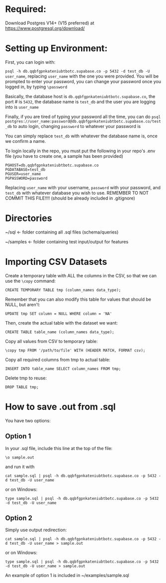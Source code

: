 # Required:
Download Postgres V14+ (V15 preferred) at https://www.postgresql.org/download/

# Setting up Environment:
First, you can login with:

`psql -h db.qqbfgpnkateniubtbotc.supabase.co -p 5432 -d test_db -U user_name`, replacing `user_name` with the one you were provided.
You will be prompted to enter your password, you can change your password once you logged in, by typing `\password`

Basically, the database host is `db.qqbfgpnkateniubtbotc.supabase.co`, the port # is `5432`, the database name is `test_db` and the user you are logging into is `user_name`

Finally, if you are tired of typing your password all the time, you can do
`psql postgres://user_name:password@db.qqbfgpnkateniubtbotc.supabase.co/test_db` to auto login, changing `password` to whatever your password is

You can simply replace `test_db` with whatever the database name is, once we confirm a name.

To login locally in the repo, you must put the following in your repo's .env file (you have to create one, a sample has been provided)
```
PGHOST=db.qqbfgpnkateniubtbotc.supabase.co
PGDATABASE=test_db
PGUSER=user_name
PGPASSWORD=password
```
Replacing `user_name` with your username, `password` with your password, and `test_db` with whatever database you wish to use. REMEMBER TO NOT COMMIT THIS FILE!!!! (should be already included in .gitignore)

# Directories

~/sql <- folder containing all .sql files (schema/queries)

~/samples <- folder containing test input/output for features

# Importing CSV Datasets
Create a temporary table with ALL the columns in the CSV, so that we can use the `\copy` command:
```
CREATE TEMPORARY TABLE tmp (column_names data_type);
```
Remember that you can also modify this table for values that should be NULL, but aren't:
```
UPDATE tmp SET column = NULL WHERE column = 'NA'
```
Then, create the actual table with the dataset we want:
```
CREATE TABLE table_name (column_names data_type);
```
Copy all values from CSV to temporary table:
```
\copy tmp FROM '/path/to/file' WITH (HEADER MATCH, FORMAT csv);
```
Copy all required columns from tmp to actual table:
```
INSERT INTO table_name SELECT column_names FROM tmp;
```
Delete tmp to reuse:
```
DROP TABLE tmp;
```

# How to save .out from .sql
You have two options:
## Option 1
In your .sql file, include this line at the top of the file:
```
\o sample.out
```
and run it with
```
cat sample.sql | psql -h db.qqbfgpnkateniubtbotc.supabase.co -p 5432 -d test_db -U user_name
```
or on Windows:
```
type sample.sql | psql -h db.qqbfgpnkateniubtbotc.supabase.co -p 5432 -d test_db -U user_name
```

## Option 2
Simply use output redirection:
```
cat sample.sql | psql -h db.qqbfgpnkateniubtbotc.supabase.co -p 5432 -d test_db -U user_name > sample.out
```
or on Windows:
```
type sample.sql | psql -h db.qqbfgpnkateniubtbotc.supabase.co -p 5432 -d test_db -U user_name > sample.out
```
An example of option 1 is included in ~/examples/sample.sql
